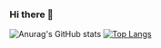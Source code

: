 ### Hi there 👋

<!--
**m04j00/m04j00** is a ✨ _special_ ✨ repository because its `README.md` (this file) appears on your GitHub profile.

Here are some ideas to get you started:

- 🔭 I’m currently working on ...
- 🌱 I’m currently learning ...
- 👯 I’m looking to collaborate on ...
- 🤔 I’m looking for help with ...
- 💬 Ask me about ...
- 📫 How to reach me: ...
- 😄 Pronouns: ...
- ⚡ Fun fact: ...
-->

![Anurag's GitHub stats](https://github-readme-stats.vercel.app/api?username=m04j00&show_icons=true&theme=cobalt)
[![Top Langs](https://github-readme-stats.vercel.app/api/top-langs/?username=m04j00&layout=compact)](https://github.com/anuraghazra/github-readme-stats)

